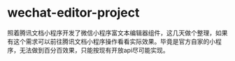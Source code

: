 # wechat-editor-project
照着腾讯文档小程序开发了微信小程序富文本编辑器组件，这几天做个整理，如果有这个需求可以前往腾讯文档小程序操作看看实际效果。毕竟是官方自家的小程序，无法做到百分百效果，只能按现有开放api尽可能实现。
